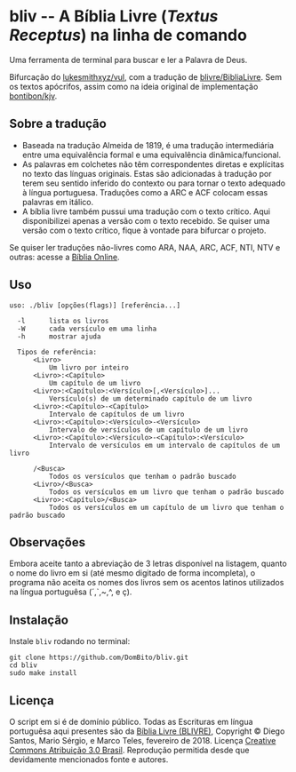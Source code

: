 # bliv -- A Bíblia Livre (*Textus Receptus*) na linha de comando

Uma ferramenta de terminal para buscar e ler a Palavra de Deus.

Bifurcação do [lukesmithxyz/vul](https://github.com/lukesmithxyz/vul), com a tradução de [blivre/BibliaLivre](https://github.com/blivre/BibliaLivre).
Sem os textos apócrifos, assim como na ideia original de implementação [bontibon/kjv](https://github.com/bontibon/kjv).

## Sobre a tradução

- Baseada na tradução Almeida de 1819, é uma tradução intermediária entre uma equivalência formal e uma equivalência dinâmica/funcional.
- As palavras em colchetes não têm correspondentes diretas e explícitas no texto das línguas originais. Estas são adicionadas à tradução por terem seu sentido inferido do contexto ou para tornar o texto adequado à língua portuguesa. Traduções como a ARC e ACF colocam essas palavras em itálico.
- A bíblia livre também pussui uma tradução com o texto crítico. Aqui disponibilizei apenas a versão com o texto recebido. Se quiser uma versão com o texto crítico, fique à vontade para bifurcar o projeto.

Se quiser ler traduções não-livres como ARA, NAA, ARC, ACF, NTI, NTV e outras: acesse a [Bíblia Online](https://www.bibliaonline.com.br/).


## Uso

    uso: ./bliv [opções(flags)] [referência...]

      -l      lista os livros
      -W      cada versículo em uma linha
      -h      mostrar ajuda

      Tipos de referência:
          <Livro>
              Um livro por inteiro
          <Livro>:<Capítulo>
              Um capítulo de um livro
          <Livro>:<Capítulo>:<Versículo>[,<Versículo>]...
              Versículo(s) de um determinado capítulo de um livro
          <Livro>:<Capítulo>-<Capítulo>
              Intervalo de capítulos de um livro
          <Livro>:<Capítulo>:<Versículo>-<Versículo>
              Intervalo de versículos de um capítulo de um livro
          <Livro>:<Capítulo>:<Versículo>-<Capítulo>:<Versículo>
              Intervalo de versículos em um intervalo de capítulos de um livro

          /<Busca>
              Todos os versículos que tenham o padrão buscado
          <Livro>/<Busca>
              Todos os versículos em um livro que tenham o padrão buscado
          <Livro>:<Capítulo>/<Busca>
              Todos os versículos em um capítulo de um livro que tenham o padrão buscado

## Observações

Embora <Livro> aceite tanto a abreviação de 3 letras disponível na listagem, quanto o nome do livro em si (até mesmo digitado de forma incompleta), o programa não aceita os nomes dos livros sem os acentos latinos utilizados na língua portuguêsa (´,`,~,^, e ç).

## Instalação

Instale `bliv` rodando no terminal:

```
git clone https://github.com/DomBito/bliv.git
cd bliv
sudo make install
```

## Licença

O script em si é de domínio público.
Todas as Escrituras em língua portuguêsa aqui presentes são da [Bíblia Livre (BLIVRE)](http://sites.google.com/site/biblialivre/), Copyright © Diego Santos, Mario Sérgio, e Marco Teles, fevereiro de 2018. Licença [Creative Commons Atribuição 3.0 Brasil](http://creativecommons.org/licenses/by/3.0/br/). Reprodução permitida desde que devidamente mencionados fonte e autores.
